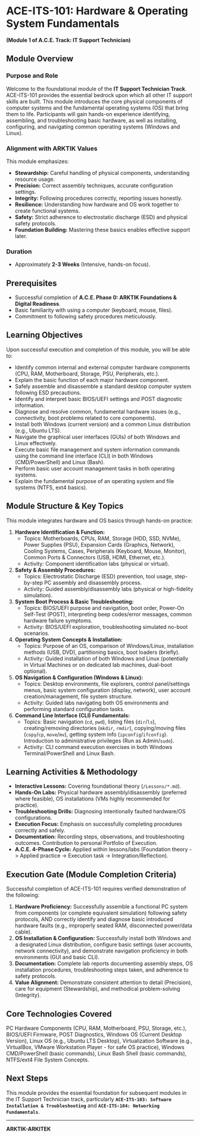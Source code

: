 # ACE-ITS-101: Hardware & Operating System Fundamentals

**(Module 1 of A.C.E. Track: IT Support Technician)**

## Module Overview

### Purpose and Role

Welcome to the foundational module of the **IT Support Technician Track**. ACE-ITS-101 provides the essential bedrock upon which all other IT support skills are built. This module introduces the core physical components of computer systems and the fundamental operating systems (OS) that bring them to life. Participants will gain hands-on experience identifying, assembling, and troubleshooting basic hardware, as well as installing, configuring, and navigating common operating systems (Windows and Linux).

### Alignment with ARKTIK Values

This module emphasizes:
*   **Stewardship:** Careful handling of physical components, understanding resource usage.
*   **Precision:** Correct assembly techniques, accurate configuration settings.
*   **Integrity:** Following procedures correctly, reporting issues honestly.
*   **Resilience:** Understanding how hardware and OS work together to create functional systems.
*   **Safety:** Strict adherence to electrostatic discharge (ESD) and physical safety protocols.
*   **Foundation Building:** Mastering these basics enables effective support later.

### Duration

*   Approximately **2-3 Weeks** (Intensive, hands-on focus).

## Prerequisites

*   Successful completion of **A.C.E. Phase 0: ARKTIK Foundations & Digital Readiness**.
*   Basic familiarity with using a computer (keyboard, mouse, files).
*   Commitment to following safety procedures meticulously.

## Learning Objectives

Upon successful execution and completion of this module, you will be able to:

*   Identify common internal and external computer hardware components (CPU, RAM, Motherboard, Storage, PSU, Peripherals, etc.).
*   Explain the basic function of each major hardware component.
*   Safely assemble and disassemble a standard desktop computer system following ESD precautions.
*   Identify and interpret basic BIOS/UEFI settings and POST diagnostic information.
*   Diagnose and resolve common, fundamental hardware issues (e.g., connectivity, boot problems related to core components).
*   Install both Windows (current version) and a common Linux distribution (e.g., Ubuntu LTS).
*   Navigate the graphical user interfaces (GUIs) of both Windows and Linux effectively.
*   Execute basic file management and system information commands using the command line interface (CLI) in both Windows (CMD/PowerShell) and Linux (Bash).
*   Perform basic user account management tasks in both operating systems.
*   Explain the fundamental purpose of an operating system and file systems (NTFS, ext4 basics).

## Module Structure & Key Topics

This module integrates hardware and OS basics through hands-on practice:

1.  **Hardware Identification & Function:**
    *   Topics: Motherboards, CPUs, RAM, Storage (HDD, SSD, NVMe), Power Supplies (PSU), Expansion Cards (Graphics, Network), Cooling Systems, Cases, Peripherals (Keyboard, Mouse, Monitor), Common Ports & Connectors (USB, HDMI, Ethernet, etc.).
    *   Activity: Component identification labs (physical or virtual).
2.  **Safety & Assembly Procedures:**
    *   Topics: Electrostatic Discharge (ESD) prevention, tool usage, step-by-step PC assembly and disassembly process.
    *   Activity: Guided assembly/disassembly labs (physical or high-fidelity simulation).
3.  **System Boot Process & Basic Troubleshooting:**
    *   Topics: BIOS/UEFI purpose and navigation, boot order, Power-On Self-Test (POST), interpreting beep codes/error messages, common hardware failure symptoms.
    *   Activity: BIOS/UEFI exploration, troubleshooting simulated no-boot scenarios.
4.  **Operating System Concepts & Installation:**
    *   Topics: Purpose of an OS, comparison of Windows/Linux, installation methods (USB, DVD), partitioning basics, boot loaders (briefly).
    *   Activity: Guided installation of both Windows and Linux (potentially in Virtual Machines or on dedicated lab machines, dual-boot optional).
5.  **OS Navigation & Configuration (Windows & Linux):**
    *   Topics: Desktop environments, file explorers, control panel/settings menus, basic system configuration (display, network), user account creation/management, file system structure.
    *   Activity: Guided labs navigating both OS environments and performing standard configuration tasks.
6.  **Command Line Interface (CLI) Fundamentals:**
    *   Topics: Basic navigation (`cd`, `pwd`), listing files (`dir`/`ls`), creating/removing directories (`mkdir`, `rmdir`), copying/moving files (`copy`/`cp`, `move`/`mv`), getting system info (`ipconfig`/`ifconfig`). Introduction to administrative privileges (Run as Admin/`sudo`).
    *   Activity: CLI command execution exercises in both Windows Terminal/PowerShell and Linux Bash.

## Learning Activities & Methodology

*   **Interactive Lessons:** Covering foundational theory (`/Lessons/*.md`).
*   **Hands-On Labs:** Physical hardware assembly/disassembly (preferred where feasible), OS installations (VMs highly recommended for practice).
*   **Troubleshooting Drills:** Diagnosing intentionally faulted hardware/OS configurations.
*   **Execution Focus:** Emphasis on successfully completing procedures correctly and safely.
*   **Documentation:** Recording steps, observations, and troubleshooting outcomes. Contribution to personal Portfolio of Execution.
*   **A.C.E. 4-Phase Cycle:** Applied within lessons/labs (Foundation theory -> Applied practice -> Execution task -> Integration/Reflection).

## Execution Gate (Module Completion Criteria)

Successful completion of ACE-ITS-101 requires verified demonstration of the following:

1.  **Hardware Proficiency:** Successfully assemble a functional PC system from components (or complete equivalent simulation) following safety protocols, AND correctly identify and diagnose basic introduced hardware faults (e.g., improperly seated RAM, disconnected power/data cable).
2.  **OS Installation & Configuration:** Successfully install both Windows and a designated Linux distribution, configure basic settings (user accounts, network connectivity), and demonstrate navigation proficiency in both environments (GUI and basic CLI).
3.  **Documentation:** Complete lab reports documenting assembly steps, OS installation procedures, troubleshooting steps taken, and adherence to safety protocols.
4.  **Value Alignment:** Demonstrate consistent attention to detail (Precision), care for equipment (Stewardship), and methodical problem-solving (Integrity).

## Core Technologies Covered

PC Hardware Components (CPU, RAM, Motherboard, PSU, Storage, etc.), BIOS/UEFI Firmware, POST Diagnostics, Windows OS (Current Desktop Version), Linux OS (e.g., Ubuntu LTS Desktop), Virtualization Software (e.g., VirtualBox, VMware Workstation Player - for safe OS practice), Windows CMD/PowerShell (basic commands), Linux Bash Shell (basic commands), NTFS/ext4 File System Concepts.

## Next Steps

This module provides the essential foundation for subsequent modules in the IT Support Technician track, particularly **`ACE-ITS-103: Software Installation & Troubleshooting`** and **`ACE-ITS-104: Networking Fundamentals`**.

---
**ARKTIK-ARKITEK**

